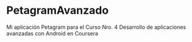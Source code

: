 # PetagramAvanzado
Mi aplicación Petagram para el Curso Nro. 4 
Desarrollo de aplicaciones avanzadas con Android en Coursera
